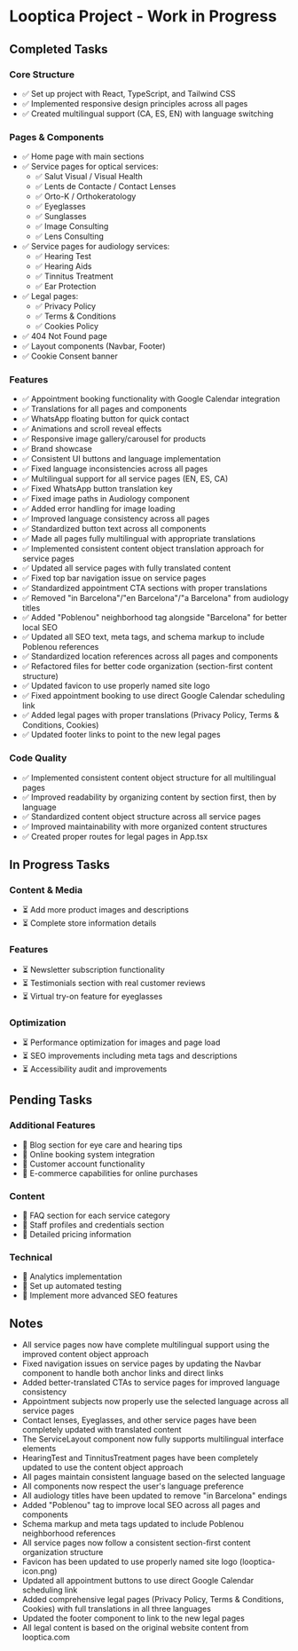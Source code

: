 
# Looptica Project - Work in Progress

## Completed Tasks

### Core Structure
- ✅ Set up project with React, TypeScript, and Tailwind CSS
- ✅ Implemented responsive design principles across all pages
- ✅ Created multilingual support (CA, ES, EN) with language switching

### Pages & Components
- ✅ Home page with main sections
- ✅ Service pages for optical services:
  - ✅ Salut Visual / Visual Health
  - ✅ Lents de Contacte / Contact Lenses
  - ✅ Orto-K / Orthokeratology
  - ✅ Eyeglasses
  - ✅ Sunglasses
  - ✅ Image Consulting
  - ✅ Lens Consulting
- ✅ Service pages for audiology services:
  - ✅ Hearing Test
  - ✅ Hearing Aids
  - ✅ Tinnitus Treatment
  - ✅ Ear Protection
- ✅ Legal pages:
  - ✅ Privacy Policy
  - ✅ Terms & Conditions
  - ✅ Cookies Policy
- ✅ 404 Not Found page
- ✅ Layout components (Navbar, Footer)
- ✅ Cookie Consent banner

### Features
- ✅ Appointment booking functionality with Google Calendar integration
- ✅ Translations for all pages and components
- ✅ WhatsApp floating button for quick contact
- ✅ Animations and scroll reveal effects
- ✅ Responsive image gallery/carousel for products
- ✅ Brand showcase
- ✅ Consistent UI buttons and language implementation
- ✅ Fixed language inconsistencies across all pages
- ✅ Multilingual support for all service pages (EN, ES, CA)
- ✅ Fixed WhatsApp button translation key
- ✅ Fixed image paths in Audiology component
- ✅ Added error handling for image loading
- ✅ Improved language consistency across all pages
- ✅ Standardized button text across all components
- ✅ Made all pages fully multilingual with appropriate translations
- ✅ Implemented consistent content object translation approach for service pages
- ✅ Updated all service pages with fully translated content
- ✅ Fixed top bar navigation issue on service pages
- ✅ Standardized appointment CTA sections with proper translations
- ✅ Removed "in Barcelona"/"en Barcelona"/"a Barcelona" from audiology titles
- ✅ Added "Poblenou" neighborhood tag alongside "Barcelona" for better local SEO
- ✅ Updated all SEO text, meta tags, and schema markup to include Poblenou references
- ✅ Standardized location references across all pages and components
- ✅ Refactored files for better code organization (section-first content structure)
- ✅ Updated favicon to use properly named site logo
- ✅ Fixed appointment booking to use direct Google Calendar scheduling link
- ✅ Added legal pages with proper translations (Privacy Policy, Terms & Conditions, Cookies)
- ✅ Updated footer links to point to the new legal pages

### Code Quality
- ✅ Implemented consistent content object structure for all multilingual pages
- ✅ Improved readability by organizing content by section first, then by language
- ✅ Standardized content object structure across all service pages
- ✅ Improved maintainability with more organized content structures
- ✅ Created proper routes for legal pages in App.tsx

## In Progress Tasks

### Content & Media
- ⏳ Add more product images and descriptions
- ⏳ Complete store information details

### Features
- ⏳ Newsletter subscription functionality
- ⏳ Testimonials section with real customer reviews
- ⏳ Virtual try-on feature for eyeglasses

### Optimization
- ⏳ Performance optimization for images and page load
- ⏳ SEO improvements including meta tags and descriptions
- ⏳ Accessibility audit and improvements

## Pending Tasks

### Additional Features
- 📝 Blog section for eye care and hearing tips
- 📝 Online booking system integration
- 📝 Customer account functionality
- 📝 E-commerce capabilities for online purchases

### Content
- 📝 FAQ section for each service category
- 📝 Staff profiles and credentials section
- 📝 Detailed pricing information

### Technical
- 📝 Analytics implementation
- 📝 Set up automated testing
- 📝 Implement more advanced SEO features

## Notes
- All service pages now have complete multilingual support using the improved content object approach
- Fixed navigation issues on service pages by updating the Navbar component to handle both anchor links and direct links
- Added better-translated CTAs to service pages for improved language consistency
- Appointment subjects now properly use the selected language across all service pages
- Contact lenses, Eyeglasses, and other service pages have been completely updated with translated content
- The ServiceLayout component now fully supports multilingual interface elements
- HearingTest and TinnitusTreatment pages have been completely updated to use the content object approach
- All pages maintain consistent language based on the selected language
- All components now respect the user's language preference
- All audiology titles have been updated to remove "in Barcelona" endings
- Added "Poblenou" tag to improve local SEO across all pages and components
- Schema markup and meta tags updated to include Poblenou neighborhood references
- All service pages now follow a consistent section-first content organization structure
- Favicon has been updated to use properly named site logo (looptica-icon.png)
- Updated all appointment buttons to use direct Google Calendar scheduling link
- Added comprehensive legal pages (Privacy Policy, Terms & Conditions, Cookies) with full translations in all three languages
- Updated the footer component to link to the new legal pages
- All legal content is based on the original website content from looptica.com
